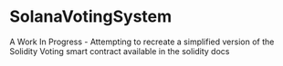 # SolanaVotingSystem

A Work In Progress - Attempting to recreate a simplified version of the Solidity Voting smart contract available in the solidity docs
